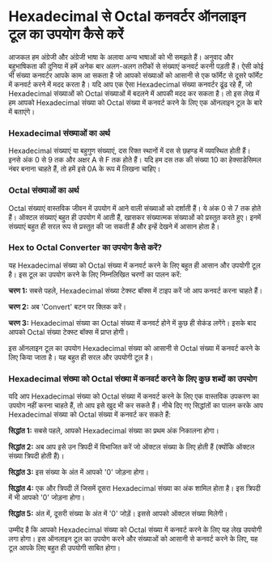 Hexadecimal से Octal कनवर्टर ऑनलाइन टूल का उपयोग कैसे करें
==========================================================

आजकल हम अंग्रेजी और अंग्रेजी भाषा के अलावा अन्य भाषाओं को भी समझते हैं। अनुवाद और बहुभाषिकता की दुनिया में हमें अनेक बार अलग-अलग तरीकों से संख्याएं कनवर्ट करनी पड़ती हैं। ऐसी कोई भी संख्या कनवर्टर आपके काम आ सकता है जो आपको संख्याओं को आसानी से एक फॉर्मेट से दूसरे फॉर्मेट में कनवर्ट करने में मदद करता है। यदि आप एक ऐसा Hexadecimal संख्या कनवर्टर ढूंढ रहे हैं, जो Hexadecimal संख्याओं को Octal संख्याओं में बदलने में आपकी मदद कर सकता है। तो इस लेख में हम आपको Hexadecimal संख्या को Octal संख्या में कनवर्ट करने के लिए एक ऑनलाइन टूल के बारे में बताएंगे।

### Hexadecimal संख्याओं का अर्थ 

Hexadecimal संख्याएं या बहुगुण संख्याएं, दस रिक्त स्थानों में दस से छहण्ड में व्यवस्थित होती हैं। इनसे अंक 0 से 9 तक और अक्षर A से F तक होते हैं। यदि हम दस तक की संख्या 10 का हेक्साडेसिमल नंबर बनाना चाहते हैं, तो हमें इसे 0A के रूप में लिखना चाहिए।

### Octal संख्याओं का अर्थ 

Octal संख्याएं वास्तविक जीवन में उपयोग में आने वाली संख्याओं को दर्शाती हैं। ये अंक 0 से 7 तक होते हैं। ऑक्टल संख्याएं बहुत ही उपयोग में आती हैं, खासकर संख्यात्मक संख्याओं को प्रस्तुत करते हुए। इनमें संख्याएं बहुत ही सरल रूप से प्रस्तुत की जा सकती हैं और इन्हें देखने में आसान होता है।

### Hex to Octal Converter का उपयोग कैसे करें? 

यह Hexadecimal संख्या को Octal संख्या में कनवर्ट करने के लिए बहुत ही आसान और उपयोगी टूल है। इस टूल का उपयोग करने के लिए निम्नलिखित चरणों का पालन करें:

**चरण 1:** सबसे पहले, Hexadecimal संख्या टेक्स्ट बॉक्स में टाइप करें जो आप कनवर्ट करना चाहते हैं।

**चरण 2:** अब 'Convert' बटन पर क्लिक करें।

**चरण 3:** Hexadecimal संख्या का Octal संख्या में कनवर्ट होने में कुछ ही सेकंड लगेंगे। इसके बाद आपको Octal संख्या टेक्स्ट बॉक्स में प्राप्त होगी।

इस ऑनलाइन टूल का उपयोग Hexadecimal संख्या को आसानी से Octal संख्या में कनवर्ट करने के लिए किया जाता है। यह बहुत ही सरल और उपयोगी टूल है।

### Hexadecimal संख्या को Octal संख्या में कनवर्ट करने के लिए कुछ शब्दों का उपयोग

यदि आप Hexadecimal संख्या को Octal संख्या में कनवर्ट करने के लिए एक वास्तविक उपकरण का उपयोग नहीं करना चाहते हैं, तो आप इसे खुद भी कर सकते हैं। नीचे दिए गए सिद्धांतों का पालन करके आप Hexadecimal संख्या को Octal संख्या में कनवर्ट कर सकते हैं:

**सिद्धांत 1:** सबसे पहले, आपको Hexadecimal संख्या का प्रथम अंक निकालना होगा।

**सिद्धांत 2:** अब आप इसे उन त्रिपदी में विभाजित करें जो ऑक्टल संख्या के लिए होती हैं (क्योंकि ऑक्टल संख्या त्रिपदी होती हैं)।

**सिद्धांत 3:** इस संख्या के अंत में आपको '0' जोड़ना होगा।

**सिद्धांत 4:** एक और त्रिपदी लें जिसमें दूसरा Hexadecimal संख्या का अंक शामिल होता है। इस त्रिपदी में भी आपको '0' जोड़ना होगा।

**सिद्धांत 5:** अंत में, दूसरी संख्या के अंत में '0' जोड़ें। इससे आपको ऑक्टल संख्या मिलेगी।

उम्मीद है कि आपको Hexadecimal संख्या को Octal संख्या में कनवर्ट करने के लिए यह लेख उपयोगी लगा होगा। इस ऑनलाइन टूल का उपयोग करने और संख्याओं को आसानी से कनवर्ट करने के लिए, यह टूल आपके लिए बहुत ही उपयोगी साबित होगा।